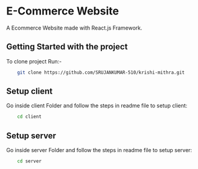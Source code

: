 # E-Commerce Website

A Ecommerce Website made with React.js Framework.

## Getting Started with the project

To clone project Run:-

```bash
    git clone https://github.com/SRUJANKUMAR-510/krishi-mithra.git
```

## Setup client

Go inside client Folder and follow the steps in readme file to setup client:

```bash
    cd client
```

## Setup server

Go inside server Folder and follow the steps in readme file to setup server:

```bash
    cd server
```


